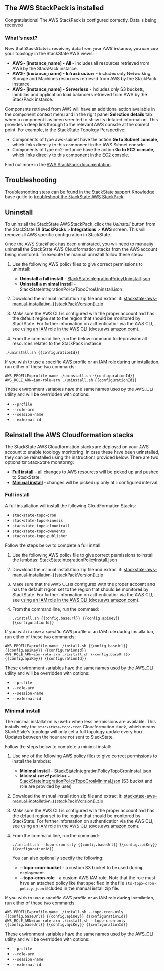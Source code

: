 ## The AWS StackPack is installed

Congratulations! The AWS StackPack is configured correctly. Data is being received.

### What's next?

Now that StackState is receiving data from your AWS instance, you can see your topology in the StackState AWS views:

- **AWS - \[instance_name\] - All** - includes all resources retrieved from AWS by the StackPack instance.
- **AWS - \[instance_name\] - Infrastructure** - includes only Networking, Storage and Machines resources retrieved from AWS by the StackPack instance.
- **AWS - \[instance_name\] - Serverless** - includes only S3 buckets, lambdas and application load balancers retrieved from AWS by the StackPack instance.

Components retrieved from AWS will have an additional action available in the component context menu and in the right panel **Selection details** tab when a component has been selected to show its detailed information. This provides a deep link through to the relevant AWS console at the correct point. For example, in the StackState Topology Perspective: 

- Components of type aws-subnet have the action **Go to Subnet console**, which links directly to this component in the AWS Subnet console.
- Components of type ec2-instance have the action **Go to EC2 console**, which links directly to this component in the EC2 console.

Find out more in the [AWS StackPack documentation](https://l.stackstate.com/ui-aws-docs).

## Troubleshooting

Troubleshooting steps can be found in the StackState support Knowledge base guide to [troubleshoot the StackState AWS StackPack](https://l.stackstate.com/ui-aws-support-kb).

## Uninstall

To uninstall the StackState AWS StackPack, click the *Uninstall* button from the StackState UI **StackPacks** &gt; **Integrations**  &gt; **AWS** screen. This will remove all AWS specific configuration in StackState. 

Once the AWS StackPack has been uninstalled, you will need to manually uninstall the StackState AWS Cloudformation stacks from the AWS account being monitored. To execute the manual uninstall follow these steps:

1. Use the following AWS policy files to give correct permissions to uninstall:

   * **Uninstall a full install** - [StackStateIntegrationPolicyUninstall.json](/api/stackpack/aws/resources/{{stackPackVersion}}/StackStateIntegrationPolicyUninstall.json)
   * **Uninstall a minimal install** - [StackStateIntegrationPolicyTopoCronUninstall.json](/api/stackpack/aws/resources/{{stackPackVersion}}/StackStateIntegrationPolicyTopoCronUninstall.json)

2. Download the manual installation zip file and extract it: [stackstate-aws-manual-installation-{{stackPackVersion}}.zip](/api/stackpack/aws/resources/{{stackPackVersion}}/stackstate-aws-manual-installation-{{stackPackVersion}}.zip)

3. Make sure the AWS CLI is configured with the proper account and has the default region set to the region that should be monitored by StackState. For further information on authentication via the AWS CLI, see [using an IAM role in the AWS CLI \(docs.aws.amazon.com\)](https://l.stackstate.com/ui-aws-cli-configure-role).

4. From the command line, run the below command to deprovision all resources related to the StackPack instance:
```
./uninstall.sh {{configurationId}}
```

If you wish to use a specific AWS profile or an IAM role during uninstallation, run either of these two commands:

```
AWS_PROFILE=profile-name ./uninstall.sh {{configurationId}}
AWS_ROLE_ARN=iam-role-arn ./uninstall.sh {{configurationId}}
```

These environment variables have the same names used by the AWS_CLI utility and will be overridden with options:

- `--profile`
- `--role-arn`
- `--session-name`
- `--external-id`

## Reinstall the AWS Cloudformation stacks

The StackState AWS Cloudformation stacks are deployed on your AWS account to enable topology monitoring. In case these have been uninstalled, they can be reinstalled using the instructions provided below. There are two options for StackState monitoring:

* [**Full install**](#full-install) - all changes to AWS resources will be picked up and pushed to StackState.
* [**Minimal install**](#minimal-install) - changes will be picked up only at a configured interval.

### Full install

A full installation will install the following CloudFormation Stacks:

- `stackstate-topo-cron`
- `stackstate-topo-kinesis`
- `stackstate-topo-cloudtrail`
- `stackstate-topo-cwevents`
- `stackstate-topo-publisher`

Follow the steps below to complete a full install:

1. Use the following AWS policy file to give correct permissions to install the lambdas: [StackStateIntegrationPolicyInstall.json](/api/stackpack/aws/resources/{{stackPackVersion}}/StackStateIntegrationPolicyInstall.json)

2. Download the manual installation zip file and extract it: [stackstate-aws-manual-installation-{{stackPackVersion}}.zip](/api/stackpack/aws/resources/{{stackPackVersion}}/stackstate-aws-manual-installation-{{stackPackVersion}}.zip)

3. Make sure that the AWS CLI is configured with the proper account and has the default region set to the region that should be monitored by StackState. For further information on authentication via the AWS CLI, see [using an IAM role in the AWS CLI \(docs.aws.amazon.com\)](https://l.stackstate.com/ui-aws-cli-configure-role).

4. From the command line, run the command:
    ```
    ./install.sh {{config.baseUrl}} {{config.apiKey}} {{configurationId}}
    ```

If you wish to use a specific AWS profile or an IAM role during installation, run either of these two commands:

```
AWS_PROFILE=profile-name ./install.sh {{config.baseUrl}} {{config.apiKey}} {{configurationId}}
AWS_ROLE_ARN=iam-role-arn ./install.sh {{config.baseUrl}} {{config.apiKey}} {{configurationId}}
```

These environment variables have the same names used by the AWS_CLI utility and will be overridden with options:

- `--profile`
- `--role-arn`
- `--session-name`
- `--external-id`

### Minimal install

The minimal installation is useful when less permissions are available. This installs only the `stackstate-topo-cron` Cloudformation stack, which means StackState's topology will only get a full topology update every hour. Updates between the hour are not sent to StackState. 

Follow the steps below to complete a minimal install:

1. Use one of the following AWS policy files to give correct permissions to install the lambdas:

    * **Minimal install** - [StackStateIntegrationPolicyTopoCronInstall.json](/api/stackpack/aws/resources/{{stackPackVersion}}/StackStateIntegrationPolicyTopoCronInstall.json)
    * **Minimal set of policies** - [StackStateIntegrationPolicyTopoCronMinimal.json](/api/stackpack/aws/resources/{{stackPackVersion}}/StackStateIntegrationPolicyTopoCronMinimal.json) (S3 bucket and role are provided by user)

2. Download the manual installation zip file and extract it: [stackstate-aws-manual-installation-{{stackPackVersion}}.zip](/api/stackpack/aws/resources/{{stackPackVersion}}/stackstate-aws-manual-installation-{{stackPackVersion}}.zip)

3. Make sure the AWS CLI is configured with the proper account and has the default region set to the region that should be monitored by StackState. For further information on authentication via the AWS CLI, see [using an IAM role in the AWS CLI \(docs.aws.amazon.com\)](https://l.stackstate.com/ui-aws-cli-configure-role).
 
4. From the command line, run the command:
    ```
    ./install.sh --topo-cron-only {{config.baseUrl}} {{config.apiKey}} {{configurationId}}
    ```
   You can also optionally specify the following:
    - **--topo-cron-bucket** - a custom S3 bucket to be used during deployment.
    - **--topo-cron-role** - a custom AWS IAM role. Note that the role must have an attached policy like that specified in the file `sts-topo-cron-policy.json` included in the manual install zip file.

If you wish to use a specific AWS profile or an IAM role during installation, run either of these two commands:

```
AWS_PROFILE=profile-name ./install.sh --topo-cron-only {{config.baseUrl}} {{config.apiKey}} {{configurationId}}
AWS_ROLE_ARN=iam-role-arn ./install.sh --topo-cron-only {{config.baseUrl}} {{config.apiKey}} {{configurationId}}
```

These environment variables have the same names used by the AWS_CLI utility and will be overridden with options:

- `--profile`
- `--role-arn`
- `--session-name`
- `--external-id`
